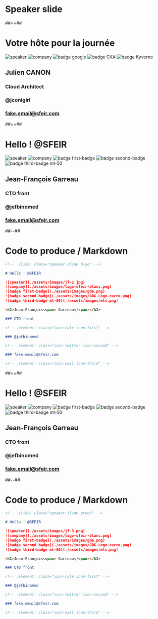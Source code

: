 <!-- .slide: class="transition" -->

# Speaker slide

##==##

<!-- .slide: class="speaker-slide" -->

# Votre hôte pour la journée

![speaker](./assets/images/jcanon_mii.jpeg)
![company](./assets/images/logo-sfeir-blanc.png)
![badge google](./assets/images/gde.png)
![badge CKA](./assets/images/GDG-Logo-carre.png)
![badge Kyverno](./assets/images/mts.png)

<h2>Julien<span> CANON</span></h2>

### Cloud Architect

<!-- .element: class="icon-rule icon-first" -->

### @jconigiri

<!-- .element: class="icon-twitter icon-second" -->

### fake.email@sfeir.com

<!-- .element: class="icon-mail icon-third" -->


##==##

<!-- .slide: class="speaker-slide blue" -->

# Hello ! @SFEIR

![speaker](./assets/images/jf-2.jpg)
![company](./assets/images/logo-sfeir-blanc.png)
![badge first-badge](./assets/images/gde.png)
![badge second-badge](./assets/images/GDG-Logo-carre.png)
![badge third-badge mt-50](./assets/images/mts.png)

<h2>Jean-François<span> Garreau</span></h2>

### CTO front

<!-- .element: class="icon-rule icon-first" -->

### @jefbinomed

<!-- .element: class="icon-twitter icon-second" -->

### fake.email@sfeir.com

<!-- .element: class="icon-mail icon-third" -->

##--##

<!-- .slide: class="with-code" -->

# Code to produce / Markdown

```markdown
<!-- .slide: class="speaker-slide blue" -->

# Hello ! @SFEIR

![speaker](./assets/images/jf-2.jpg)
![company](./assets/images/logo-sfeir-blanc.png)
![badge first-badge](./assets/images/gde.png)
![badge second-badge](./assets/images/GDG-Logo-carre.png)
![badge third-badge mt-50](./assets/images/mts.png)

<h2>Jean-François<span> Garreau</span></h2>

### CTO front

<!-- .element: class="icon-rule icon-first" -->

### @jefbinomed

<!-- .element: class="icon-twitter icon-second" -->

### fake.email@sfeir.com

<!-- .element: class="icon-mail icon-third" -->
```

##==##

<!-- .slide: class="speaker-slide green" -->

# Hello ! @SFEIR

![speaker](./assets/images/jf-3.png)
![company](./assets/images/logo-sfeir-blanc.png)
![badge first-badge](./assets/images/gde.png)
![badge second-badge](./assets/images/GDG-Logo-carre.png)
![badge third-badge mt-50](./assets/images/mts.png)

<h2>Jean-François<span> Garreau</span></h2>

### CTO front

<!-- .element: class="icon-rule icon-first" -->

### @jefbinomed

<!-- .element: class="icon-twitter icon-second" -->

### fake.email@sfeir.com

<!-- .element: class="icon-mail icon-third" -->

##--##

<!-- .slide: class="with-code" -->

# Code to produce / Markdown

```markdown
<!-- .slide: class="speaker-slide green" -->

# Hello ! @SFEIR

![speaker](./assets/images/jf-3.png)
![company](./assets/images/logo-sfeir-blanc.png)
![badge first-badge](./assets/images/gde.png)
![badge second-badge](./assets/images/GDG-Logo-carre.png)
![badge third-badge mt-50](./assets/images/mts.png)

<h2>Jean-François<span> Garreau</span></h2>

### CTO front

<!-- .element: class="icon-rule icon-first" -->

### @jefbinomed

<!-- .element: class="icon-twitter icon-second" -->

### fake.email@sfeir.com

<!-- .element: class="icon-mail icon-third" -->
```
